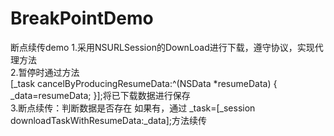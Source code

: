 # BreakPointDemo
断点续传demo
1.采用NSURLSession的DownLoad进行下载，遵守协议，实现代理方法 </br>
2.暂停时通过方法  </br>
[_task cancelByProducingResumeData:^(NSData *resumeData) {
_data=resumeData;
}];将已下载数据进行保存</br>
3.断点续传：判断数据是否存在 如果有，通过
_task=[_session downloadTaskWithResumeData:_data];方法续传</br>
